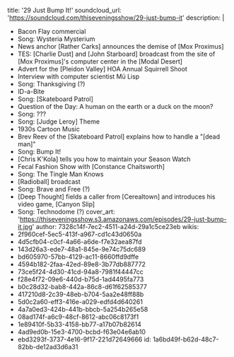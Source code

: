 title: '29 Just Bump It!'
soundcloud_url: 'https://soundcloud.com/thiseveningsshow/29-just-bump-it'
description: |
  - Bacon Flay commercial
  - Song: Wysteria Mysterium
  - News anchor [Rather Carks] announces the demise of [Mox Proximus]
  - TES: [Charlie Dust] and [John Starboard] broadcast from the site of [Mox Proximus]'s computer center in the [Modal Desert]
  - Advert for the [Pleidon Valley] HOA Annual Squirrell Shoot
  - Interview with computer scientist Mü Lisp
  - Song: Thanksgiving (?)
  - ID-a-Bite
  - Song: [Skateboard Patrol]
  - Question of the Day: A human on the earth or a duck on the moon?
  - Song: ???
  - Song: [Judge Leroy] Theme
  - 1930s Cartoon Music
  - Brev Reev of the [Skateboard Patrol] explains how to handle a "[dead man]"
  - Song: Bump It!
  - [Chris K'Kola] tells you how to maintain your Season Watch
  - Fecal Fashion Show with [Constance Chaitsworth]
  - Song: The Tingle Man Knows
  - [Radioball] broadcast
  - Song: Brave and Free (?)
  - [Deep Thought] fields a caller from [Cerealtown] and introduces his video game, [Canyon Slip]
  - Song: Technodome (?)
cover_art: 'https://thiseveningsshow.s3.amazonaws.com/episodes/29-just-bump-it.jpg'
author: 7328c14f-7ec2-4511-a24d-29a1c5ce23eb
wikis:
  - 2f960cef-5ec5-413f-a967-cd1c43d0650a
  - 4d5cfb04-c0cf-4a66-a6de-f7e32aea87fd
  - 143d26a3-ede7-48a1-845e-9e74c75dc689
  - bd605970-57bb-4129-ac11-8660ffd9dffe
  - 4594b182-2faa-42ed-89e8-3b77db887772
  - 73ce5f24-4d30-41cd-94a8-7981f44447cc
  - f28e4f72-09e6-440d-b75d-1ad4495fa773
  - b0c28d32-bab8-442a-86c8-d61f62585377
  - 417210d8-2c39-48eb-b704-5aa2e48ff88b
  - 5d0c2a60-eff3-416e-a029-edfd4d640261
  - 4a7a0ed3-424b-441b-bbcb-5a254b265e58
  - 08ad174f-a6c9-48cf-8612-abc06c8173f1
  - 1e89410f-5b33-4158-bb77-a17b07b82614
  - 4ad9ed0b-15e3-4700-bcbd-f63e04e6ab10
  - ebd3293f-3737-4e16-9f17-221d72649666
id: 1a6bd49f-b62d-48c7-82bb-de12ad3d6a31

